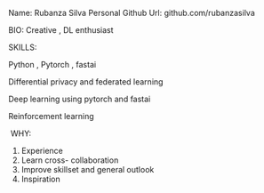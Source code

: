 Name: Rubanza Silva Personal Github Url: github.com/rubanzasilva

BIO: Creative , DL enthusiast

SKILLS:

Python , Pytorch , fastai 

Differential privacy and federated learning

Deep learning using pytorch and fastai

Reinforcement learning

 WHY:

1. Experience 
2. Learn cross- collaboration
3. Improve skillset and general outlook
4. Inspiration

